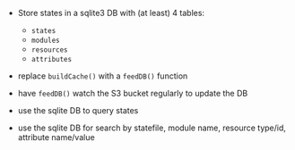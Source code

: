 * Store states in a sqlite3 DB with (at least) 4 tables:
   - `states`
   - `modules`
   - `resources`
   - `attributes`

* replace `buildCache()` with a `feedDB()` function
* have `feedDB()` watch the S3 bucket regularly to update the DB
* use the sqlite DB to query states
* use the sqlite DB for search by statefile, module name, resource type/id,
  attribute name/value
